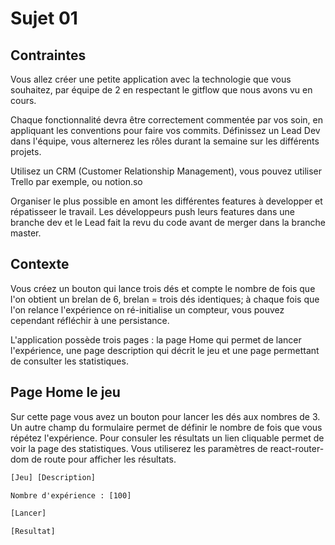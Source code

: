 # Sujet 01

## Contraintes

Vous allez créer une petite application avec la technologie que vous souhaitez, par équipe de 2 en respectant le gitflow que nous avons vu en cours.

Chaque fonctionnalité devra être correctement commentée par vos soin, en appliquant les conventions pour faire vos commits. Définissez un Lead Dev dans l'équipe, vous alternerez les rôles durant la semaine sur les différents projets.


Utilisez un CRM (Customer Relationship Management), vous pouvez utiliser Trello par exemple, ou notion.so


Organiser le plus possible en amont les différentes features à developper et répatisseer le travail. Les développeurs push leurs features dans une branche dev et le Lead fait la revu du code avant de merger dans la branche master.


## Contexte

Vous créez un bouton qui lance trois dés et compte le nombre de fois que l'on obtient un brelan de 6, brelan =  trois dés identiques; à chaque fois que l'on relance l'expérience on ré-initialise un compteur, vous pouvez cependant réfléchir à une persistance.

L'application possède trois pages : la page Home qui permet de lancer l'expérience, une page description qui décrit le jeu et une page permettant de consulter les statistiques.

## Page Home le jeu

Sur cette page vous avez un bouton pour lancer les dés aux nombres de 3. Un autre champ du formulaire permet de définir le nombre de fois que vous répétez l'expérience. Pour consuler les résultats un lien cliquable permet de voir la page des statistiques. Vous utiliserez les paramètres de react-router-dom de route pour afficher les résultats.

```txt
[Jeu] [Description]

Nombre d'expérience : [100]

[Lancer]

[Resultat] 
```
